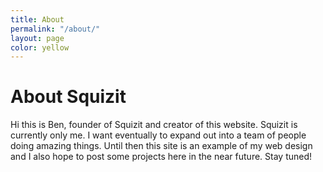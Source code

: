 ```yaml
---
title: About
permalink: "/about/"
layout: page
color: yellow
---
```


# About Squizit

Hi this is Ben, founder of Squizit and creator of this website. Squizit is currently only me. I want eventually to expand out into a team of people doing amazing things. Until then this site is an example of my web design and I also hope to post some projects here in the near future. Stay tuned!
